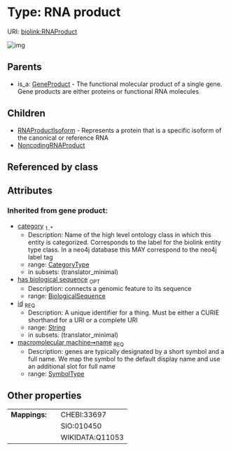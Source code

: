 
# Type: RNA product




URI: [biolink:RNAProduct](https://w3id.org/biolink/vocab/RNAProduct)


![img](http://yuml.me/diagram/nofunky;dir:TB/class/[OrganismTaxon],[NoncodingRNAProduct],[GeneProduct],[RNAProductIsoform],[RNAProduct&#124;name(i):symbol_type;has_biological_sequence(i):biological_sequence%20%3F;id(i):string;category(i):category_type%20%2B]^-[NoncodingRNAProduct],[RNAProduct]^-[RNAProductIsoform],[GeneProduct]^-[RNAProduct])

## Parents

 *  is_a: [GeneProduct](GeneProduct.md) - The functional molecular product of a single gene. Gene products are either proteins or functional RNA molecules

## Children

 * [RNAProductIsoform](RNAProductIsoform.md) - Represents a protein that is a specific isoform of the canonical or reference RNA
 * [NoncodingRNAProduct](NoncodingRNAProduct.md)

## Referenced by class


## Attributes


### Inherited from gene product:

 * [category](category.md)  <sub>1..*</sub>
    * Description: Name of the high level ontology class in which this entity is categorized. Corresponds to the label for the biolink entity type class. In a neo4j database this MAY correspond to the neo4j label tag
    * range: [CategoryType](types/CategoryType.md)
    * in subsets: (translator_minimal)
 * [has biological sequence](has_biological_sequence.md)  <sub>OPT</sub>
    * Description: connects a genomic feature to its sequence
    * range: [BiologicalSequence](types/BiologicalSequence.md)
 * [id](id.md)  <sub>REQ</sub>
    * Description: A unique identifier for a thing. Must be either a CURIE shorthand for a URI or a complete URI
    * range: [String](types/String.md)
    * in subsets: (translator_minimal)
 * [macromolecular machine➞name](macromolecular_machine_name.md)  <sub>REQ</sub>
    * Description: genes are typically designated by a short symbol and a full name. We map the symbol to the default display name and use an additional slot for full name
    * range: [SymbolType](types/SymbolType.md)

## Other properties

|  |  |  |
| --- | --- | --- |
| **Mappings:** | | CHEBI:33697 |
|  | | SIO:010450 |
|  | | WIKIDATA:Q11053 |

